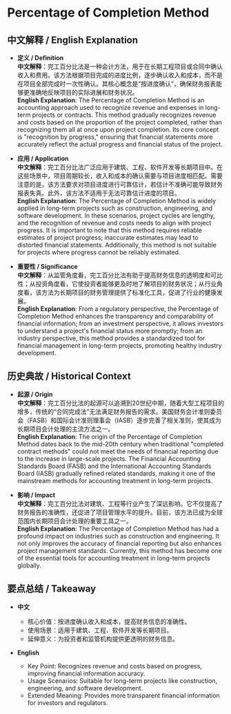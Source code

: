 # Percentage of Completion Method

## 中文解释 / English Explanation

* **定义 / Definition**  
  **中文解释**：完工百分比法是一种会计方法，用于在长期工程项目或合同中确认收入和费用。该方法根据项目完成的进度比例，逐步确认收入和成本，而不是在项目全部完成时一次性确认。其核心概念是“按进度确认”，确保财务报表能够更准确地反映项目的实际进展和财务状况。  
  **English Explanation**: The Percentage of Completion Method is an accounting approach used to recognize revenue and expenses in long-term projects or contracts. This method gradually recognizes revenue and costs based on the proportion of the project completed, rather than recognizing them all at once upon project completion. Its core concept is "recognition by progress," ensuring that financial statements more accurately reflect the actual progress and financial status of the project.

* **应用 / Application**  
  **中文解释**：完工百分比法广泛应用于建筑、工程、软件开发等长期项目中。在这些场景中，项目周期较长，收入和成本的确认需要与项目进度相匹配。需要注意的是，该方法要求对项目进度进行可靠估计，若估计不准确可能导致财务报表失真。此外，该方法不适用于无法可靠估计进度的项目。  
  **English Explanation**: The Percentage of Completion Method is widely applied in long-term projects such as construction, engineering, and software development. In these scenarios, project cycles are lengthy, and the recognition of revenue and costs needs to align with project progress. It is important to note that this method requires reliable estimates of project progress; inaccurate estimates may lead to distorted financial statements. Additionally, this method is not suitable for projects where progress cannot be reliably estimated.

* **重要性 / Significance**  
  **中文解释**：从监管角度看，完工百分比法有助于提高财务信息的透明度和可比性；从投资角度看，它使投资者能够更及时地了解项目的财务状况；从行业角度看，该方法为长期项目的财务管理提供了标准化工具，促进了行业的健康发展。  
  **English Explanation**: From a regulatory perspective, the Percentage of Completion Method enhances the transparency and comparability of financial information; from an investment perspective, it allows investors to understand a project's financial status more promptly; from an industry perspective, this method provides a standardized tool for financial management in long-term projects, promoting healthy industry development.

## 历史典故 / Historical Context

* **起源 / Origin**  
  **中文解释**：完工百分比法的起源可以追溯到20世纪中期，随着大型工程项目的增多，传统的“合同完成法”无法满足财务报告的需求。美国财务会计准则委员会（FASB）和国际会计准则理事会（IASB）逐步完善了相关准则，使其成为长期项目会计处理的主流方法之一。  
  **English Explanation**: The origin of the Percentage of Completion Method dates back to the mid-20th century when traditional "completed contract methods" could not meet the needs of financial reporting due to the increase in large-scale projects. The Financial Accounting Standards Board (FASB) and the International Accounting Standards Board (IASB) gradually refined related standards, making it one of the mainstream methods for accounting treatment in long-term projects.

* **影响 / Impact**  
  **中文解释**：完工百分比法对建筑、工程等行业产生了深远影响。它不仅提高了财务报告的准确性，还促进了项目管理水平的提升。目前，该方法已成为全球范围内长期项目会计处理的重要工具之一。  
  **English Explanation**: The Percentage of Completion Method has had a profound impact on industries such as construction and engineering. It not only improves the accuracy of financial reporting but also enhances project management standards. Currently, this method has become one of the essential tools for accounting treatment in long-term projects globally.

## 要点总结 / Takeaway

* **中文**  
  - 核心价值：按进度确认收入和成本，提高财务信息的准确性。  
  - 使用场景：适用于建筑、工程、软件开发等长期项目。  
  - 延伸意义：为投资者和监管机构提供更透明的财务信息。

* **English**  
  - Key Point: Recognizes revenue and costs based on progress, improving financial information accuracy.  
  - Usage Scenarios: Suitable for long-term projects like construction, engineering, and software development.  
  - Extended Meaning: Provides more transparent financial information for investors and regulators.